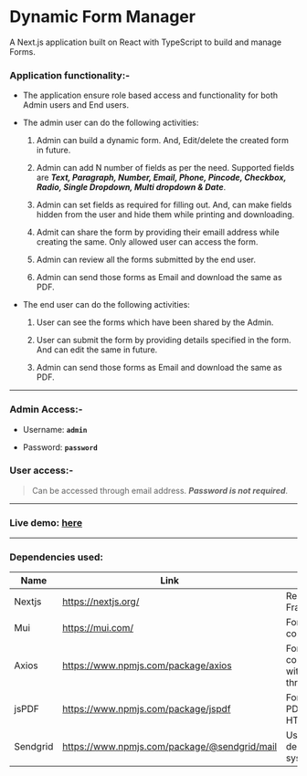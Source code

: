 # Dynamic Form Manager

A Next.js application built on React with TypeScript to build and manage Forms.

### Application functionality:-

-   The application ensure role based access and functionality for both Admin users and End users.

-   The admin user can do the following activities:

    1. Admin can build a dynamic form. And, Edit/delete the created form in future.

    1. Admin can add N number of fields as per the need. Supported fields are **_Text, Paragraph, Number, Email, Phone, Pincode, Checkbox, Radio, Single Dropdown, Multi dropdown & Date_**.

    1. Admin can set fields as required for filling out. And, can make fields hidden from the user and hide them while printing and downloading.

    1. Admit can share the form by providing their emaill address while creating the same. Only allowed user can access the form.

    1. Admin can review all the forms submitted by the end user.

    1. Admin can send those forms as Email and download the same as PDF.

-   The end user can do the following activities:

    1. User can see the forms which have been shared by the Admin.

    1. User can submit the form by providing details specified in the form. And can edit the same in future.

    1. Admin can send those forms as Email and download the same as PDF.

---

### Admin Access:-

- Username: **`admin`**

- Password: **`password`**

### User access:-

> Can be accessed through email address. _**Password is not required**_.

---

### Live demo: [**here**](https://form-manager-hl4a6f0md-rajezz.vercel.app)

---

### Dependencies used:

| Name     | Link                                           | Notes                                   |
| -------- | ---------------------------------------------- | ------------------------------------------ |
| Nextjs   | <https://nextjs.org/>                          | React Framework                            |
| Mui      | <https://mui.com/>                             | For frontend components.                   |
| Axios    | <https://www.npmjs.com/package/axios>          | For communicating with Server through API. |
| jsPDF    | <https://www.npmjs.com/package/jspdf>          | For generating PDF from HTML.              |
| Sendgrid | <https://www.npmjs.com/package/@sendgrid/mail> | Used as Mail delivery system.              |
